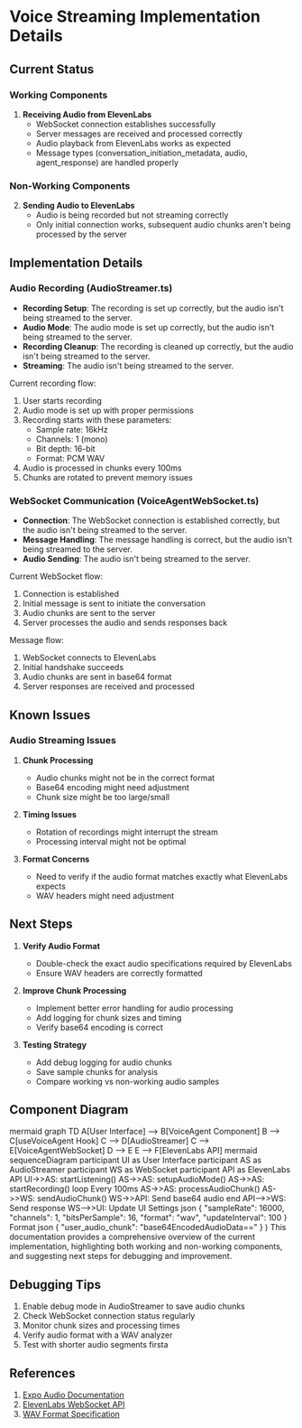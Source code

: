 # Voice Streaming Implementation Details

## Current Status

### Working Components
1. **Receiving Audio from ElevenLabs**
   - WebSocket connection establishes successfully
   - Server messages are received and processed correctly
   - Audio playback from ElevenLabs works as expected
   - Message types (conversation_initiation_metadata, audio, agent_response) are handled properly

### Non-Working Components
2. **Sending Audio to ElevenLabs**
   - Audio is being recorded but not streaming correctly
   - Only initial connection works, subsequent audio chunks aren't being processed by the server

## Implementation Details

### Audio Recording (AudioStreamer.ts)

- **Recording Setup**: The recording is set up correctly, but the audio isn't being streamed to the server.
- **Audio Mode**: The audio mode is set up correctly, but the audio isn't being streamed to the server.
- **Recording Cleanup**: The recording is cleaned up correctly, but the audio isn't being streamed to the server.
- **Streaming**: The audio isn't being streamed to the server.

Current recording flow:
1. User starts recording
2. Audio mode is set up with proper permissions
3. Recording starts with these parameters:
   - Sample rate: 16kHz
   - Channels: 1 (mono)
   - Bit depth: 16-bit
   - Format: PCM WAV
4. Audio is processed in chunks every 100ms
5. Chunks are rotated to prevent memory issues

### WebSocket Communication (VoiceAgentWebSocket.ts)

- **Connection**: The WebSocket connection is established correctly, but the audio isn't being streamed to the server.
- **Message Handling**: The message handling is correct, but the audio isn't being streamed to the server.
- **Audio Sending**: The audio isn't being streamed to the server.

Current WebSocket flow:
1. Connection is established
2. Initial message is sent to initiate the conversation
3. Audio chunks are sent to the server
4. Server processes the audio and sends responses back

Message flow:
1. WebSocket connects to ElevenLabs
2. Initial handshake succeeds
3. Audio chunks are sent in base64 format
4. Server responses are received and processed

## Known Issues

### Audio Streaming Issues
1. **Chunk Processing**
   - Audio chunks might not be in the correct format
   - Base64 encoding might need adjustment
   - Chunk size might be too large/small

2. **Timing Issues**
   - Rotation of recordings might interrupt the stream
   - Processing interval might not be optimal

3. **Format Concerns**
   - Need to verify if the audio format matches exactly what ElevenLabs expects
   - WAV headers might need adjustment

## Next Steps

1. **Verify Audio Format**
   - Double-check the exact audio specifications required by ElevenLabs
   - Ensure WAV headers are correctly formatted

2. **Improve Chunk Processing**
   - Implement better error handling for audio processing
   - Add logging for chunk sizes and timing
   - Verify base64 encoding is correct

3. **Testing Strategy**
   - Add debug logging for audio chunks
   - Save sample chunks for analysis
   - Compare working vs non-working audio samples

## Component Diagram
mermaid
graph TD
A[User Interface] --> B[VoiceAgent Component]
B --> C[useVoiceAgent Hook]
C --> D[AudioStreamer]
C --> E[VoiceAgentWebSocket]
D --> E
E --> F[ElevenLabs API]
mermaid
sequenceDiagram
participant UI as User Interface
participant AS as AudioStreamer
participant WS as WebSocket
participant API as ElevenLabs API
UI->>AS: startListening()
AS->>AS: setupAudioMode()
AS->>AS: startRecording()
loop Every 100ms
AS->>AS: processAudioChunk()
AS->>WS: sendAudioChunk()
WS->>API: Send base64 audio
end
API-->>WS: Send response
WS-->>UI: Update UI
Settings
json
{
"sampleRate": 16000,
"channels": 1,
"bitsPerSample": 16,
"format": "wav",
"updateInterval": 100
}
Format
json
{
"user_audio_chunk": "base64EncodedAudioData=="
}
)
This documentation provides a comprehensive overview of the current implementation, highlighting both working and non-working components, and suggesting next steps for debugging and improvement.


## Debugging Tips

1. Enable debug mode in AudioStreamer to save audio chunks
2. Check WebSocket connection status regularly
3. Monitor chunk sizes and processing times
4. Verify audio format with a WAV analyzer
5. Test with shorter audio segments firsta

## References

1. [Expo Audio Documentation](https://docs.expo.dev/versions/latest/sdk/audio/)
2. [ElevenLabs WebSocket API](https://elevenlabs.io/docs/conversational-ai/api-reference/conversational-ai/websocket)
3. [WAV Format Specification](http://soundfile.sapp.org/doc/WaveFormat/)

